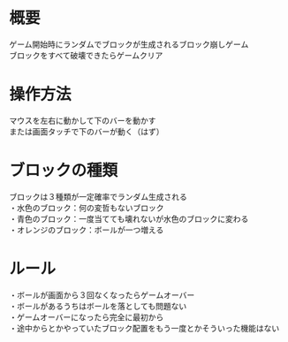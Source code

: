 # 概要
ゲーム開始時にランダムでブロックが生成されるブロック崩しゲーム <br>
ブロックをすべて破壊できたらゲームクリア <br>

# 操作方法
マウスを左右に動かして下のバーを動かす <br>
または画面タッチで下のバーが動く（はず） <br>

# ブロックの種類
ブロックは３種類が一定確率でランダム生成される <br>
・水色のブロック：何の変哲もないブロック  <br>
・青色のブロック：一度当てても壊れないが水色のブロックに変わる  <br>
・オレンジのブロック：ボールが一つ増える  <br>

# ルール
・ボールが画面から３回なくなったらゲームオーバー<br>
・ボールがあるうちはボールを落としても問題ない<br>
・ゲームオーバーになったら完全に最初から<br>
・途中からとかやっていたブロック配置をもう一度とかそういった機能はない<br>
